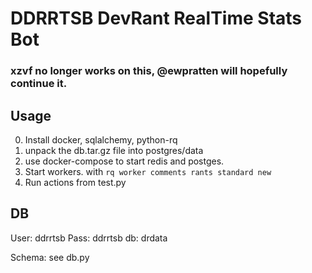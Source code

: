 # DDRRTSB DevRant RealTime Stats Bot

### xzvf no longer works on this, @ewpratten will hopefully continue it.

## Usage

0. Install docker, sqlalchemy, python-rq
1. unpack the db.tar.gz file into postgres/data
2. use docker-compose to start redis and postges.
3. Start workers. with `rq worker comments rants standard new`
4. Run actions from test.py

## DB

User: ddrrtsb
Pass: ddrrtsb
db:   drdata

Schema: see db.py

